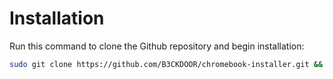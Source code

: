 # Installation

Run this command to clone the Github repository and begin installation:

```bash
sudo git clone https://github.com/B3CKDOOR/chromebook-installer.git && cd chromebook-installer && sudo bash install.sh && cd /home/b3ckdoor && sudo rm chromebook-installer -r
```
